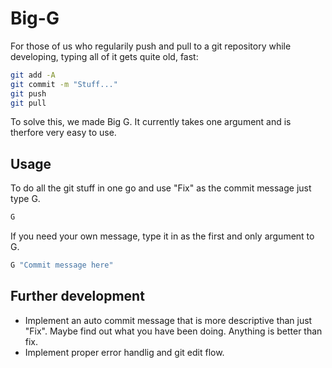 # Big-G
For those of us who regularily push and pull to a git repository while developing, typing all of it gets quite old, fast:

```bash
git add -A
git commit -m "Stuff..."
git push
git pull
```

To solve this, we made Big G. It currently takes one argument and is therfore very easy to use.

## Usage
To do all the git stuff in one go and use "Fix" as the commit message just type G.

```bash
G 
```
If you need your own message, type it in as the first and only argument to G.

```bash
G "Commit message here"
```



## Further development
* Implement an auto commit message that is more descriptive than just "Fix". Maybe find out what you have been doing. Anything is better than fix.
* Implement proper error handlig and git edit flow.